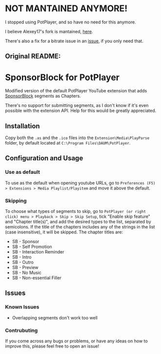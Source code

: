 # NOT MANTAINED ANYMORE!
I stopped using PotPlayer, and so have no need for this anymore.

I believe Alexey17's fork is mantained, [here](https://github.com/Alexey71/PotPlayer-SponsorBlock).

There's also a fix for a bitrate issue in an [issue](https://github.com/Leshuguita/PotPlayer-SponsorBlock/issues/1), if you only need that.


## Original README:

# SponsorBlock for PotPlayer
 Modified version of the default PotPlayer YouTube extension that adds [SponsorBlock](https://sponsor.ajay.app/) segments as Chapters.

 There's no support for submitting segments, as I don't know if it's even possible with the extension API. Help for this would be greatly appreciated.

## Installation
 Copy both the `.as` and the `.ico` files into the `Extension\Media\PlayParse` folder, by default located at `C:\Program Files\DAUM\PotPlayer`.

## Configuration and Usage
### Use as default
 To use as the default when opening youtube URLs, go to  `Preferences (F5) > Extensions > Media Playlist/Playitem` and move it above the default.

### Skipping
 To choose what types of segments to skip, go to `PotPlayer (or right click) menu > Playback > Skip > Skip Setup`, tick "Enable skip feature" and "Chapter title(s)", and add the desired types to the list, separated by semicolons. If the title of the chapters includes any of the strings in the list (case insensitive), it will be skipped. The chapter titles are:
 - SB - Sponsor
 - SB - Self Promotion
 - SB - Interaction Reminder
 - SB - Intro
 - SB - Outro
 - SB - Preview
 - SB - No Music
 - SB - Non-essential Filler

## Issues
### Known Issues
- Overlapping segments don't work  too well
### Contrubuting
If you come across any bugs or problems, or have any ideas on how to improve this, please feel free to open an issue!
